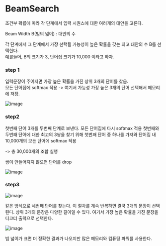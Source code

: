 # BeamSearch   

조건부 확률에 따라 각 단계에서 입력 시퀀스에 대한 여러개의 대안을 고른다.       

  Beam Width B(빔의 넓이) : 대안의 수   

각 단계에서 그 단계에서 가장 선택될 가능성이 높은 확률을 갖는 최고 대안의 수 B를 선택한다.   
예를들어, B의 크기가 3, 단어집 크기가 10,000 이라고 하자.   

### step 1

입력문장이 주어지면 가장 높은 확률을 가진 상위 3개의 단어를 찾음.   
모든 단어집에 softmax 적용 -> 여기서 가능성 가장 높은 3개의 단어 선택해서 메모리에 저장. 

![image](https://user-images.githubusercontent.com/69388421/153822835-02ec946a-bd81-475b-b7c9-6256bc2fc953.png)

### step2

첫번째 단어 3개를 두번째 단계로 보낸다. 모든 단어집에 다시 softmax 적용 
첫번째와 두번째 단어에 대한 최고의 3쌍을 찾기 위해 첫번째 단어 중 하나를 가져와 단어집 내 10,000개의 모든 단어에 softmax 적용

-> 총 30,000개의 조합 실행

쌍이 만들어지지 않으면 단어를 drop

![image](https://user-images.githubusercontent.com/69388421/153822863-79c0e43d-43d9-4755-94bc-e89077b46cda.png)


### step3
![image](https://user-images.githubusercontent.com/69388421/153822889-1e996687-ee3e-42ab-902e-4a024384e671.png)

같은 방식으로 세번째 단어를 찾는다. 이 절차를 계속 반복하면 결국 3개의 문장이 선택된다. 
상위 3개의 문장은 다양한 길이일 수 있다.
여기서 가장 높은 확률을 가진 문장을 디코더 출력으로 선택한다.

![image](https://user-images.githubusercontent.com/69388421/153822917-892dfc5d-aac3-4fbc-b6d6-5818c7446109.png)




  빔 넓이가 크면 더 정확한 결과가 나오지만 많은 메모리와 컴퓨팅 파워를 사용한다.
